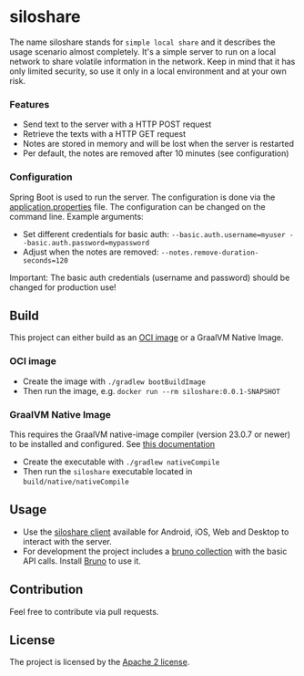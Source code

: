 # siloshare
The name siloshare stands for `simple local share` and it describes the usage scenario almost completely.
It's a simple server to run on a local network to share volatile information in the network.
Keep in mind that it has only limited security, so use it only in a local environment and at your own risk.

### Features
- Send text to the server with a HTTP POST request
- Retrieve the texts with a HTTP GET request
- Notes are stored in memory and will be lost when the server is restarted
- Per default, the notes are removed after 10 minutes (see configuration)

### Configuration
Spring Boot is used to run the server. The configuration is done via the [application.properties](src/main/resources/application.properties) file.
The configuration can be changed on the command line. Example arguments:
- Set different credentials for basic auth: `--basic.auth.username=myuser --basic.auth.password=mypassword`
- Adjust when the notes are removed: `--notes.remove-duration-seconds=120`

Important: The basic auth credentials (username and password) should be changed for production use!

## Build
This project can either build as an [OCI image](https://docs.spring.io/spring-boot/gradle-plugin/packaging-oci-image.html) or a GraalVM Native Image.

### OCI image
- Create the image with `./gradlew bootBuildImage`
- Then run the image, e.g. `docker run --rm siloshare:0.0.1-SNAPSHOT`

### GraalVM Native Image
This requires the GraalVM native-image compiler (version 23.0.7 or newer) to be installed and configured. See [this documentation](https://docs.spring.io/spring-boot/how-to/native-image/developing-your-first-application.html)
- Create the executable with `./gradlew nativeCompile`
- Then run the `siloshare` executable located in `build/native/nativeCompile`

## Usage
- Use the [siloshare client](https://github.com/dbaelz/siloshare-client) available for Android, iOS, Web and Desktop to interact with the server.
- For development the project includes a [bruno collection](bruno/bruno.json) with the basic API calls. Install [Bruno](https://www.usebruno.com/) to use it.

## Contribution
Feel free to contribute via pull requests.

## License
The project is licensed by the [Apache 2 license](LICENSE).